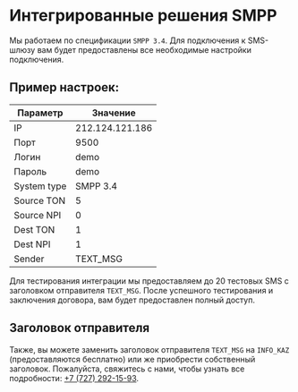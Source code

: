 # Интегрированные решения SMPP

Мы работаем по спецификации `SMPP 3.4`. Для подключения к SMS-шлюзу вам будет предоставлены все необходимые настройки подключения.

## Пример настроек:

| Параметр     | Значение        |
|--------------|-----------------|
| IP           | 212.124.121.186 |
| Порт         | 9500            |
| Логин        | demo            |
| Пароль       | demo            |
| System type  | SMPP 3.4        |
| Source TON   | 5               |
| Source NPI   | 0               |
| Dest TON     | 1               |
| Dest NPI     | 1               |
| Sender       | TEXT_MSG        |

Для тестирования интеграции мы предоставляем до 20 тестовых SMS с заголовком отправителя `TEXT_MSG`. После успешного тестирования и заключения договора, вам будет предоставлен полный доступ.

## Заголовок отправителя

Также, вы можете заменить заголовок отправителя `TEXT_MSG` на `INFO_KAZ` (предоставляются бесплатно) или же приобрести собственный заголовок. Пожалуйста, свяжитесь с нами, чтобы узнать все подробности: [+7 (727) 292-15-93](tel:+77272921593).
